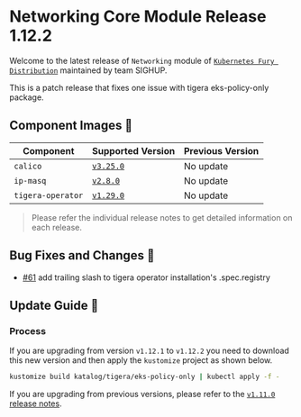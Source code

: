 # Networking Core Module Release 1.12.2

Welcome to the latest release of `Networking` module of [`Kubernetes Fury Distribution`](https://github.com/sighupio/fury-distribution) maintained by team SIGHUP.

This is a patch release that fixes one issue with tigera eks-policy-only package.

## Component Images 🚢

| Component         | Supported Version                                                                | Previous Version |
| ----------------- | -------------------------------------------------------------------------------- | ---------------- |
| `calico`          | [`v3.25.0`](https://projectcalico.docs.tigera.io/archive/v3.25/release-notes/)   | No update        |
| `ip-masq`         | [`v2.8.0`](https://github.com/kubernetes-sigs/ip-masq-agent/releases/tag/v2.5.0) | No update        |
| `tigera-operator` | [`v1.29.0`](https://github.com/tigera/operator/releases/tag/v1.29.0)             | No update        |

> Please refer the individual release notes to get detailed information on each release.

## Bug Fixes and Changes 🐛

- [#61](https://github.com/sighupio/fury-kubernetes-networking/pull/61) add trailing slash to tigera operator installation's .spec.registry

## Update Guide 🦮

### Process

If you are upgrading from version `v1.12.1` to `v1.12.2` you need to download this new version and then apply the `kustomize` project as shown below.

```bash
kustomize build katalog/tigera/eks-policy-only | kubectl apply -f -
```

If you are upgrading from previous versions, please refer to the [`v1.11.0` release notes](https://github.com/sighupio/fury-kubernetes-networking/releases/tag/v1.11.0).
